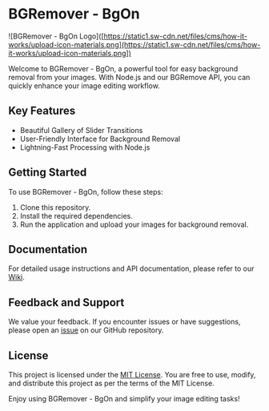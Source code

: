 # BGRemover - BgOn

![BGRemover - BgOn Logo]([https://static1.sw-cdn.net/files/cms/how-it-works/upload-icon-materials.png](https://static1.sw-cdn.net/files/cms/how-it-works/upload-icon-materials.png])

Welcome to BGRemover - BgOn, a powerful tool for easy background removal from your images. With Node.js and our BGRemove API, you can quickly enhance your image editing workflow.

## Key Features

- Beautiful Gallery of Slider Transitions
- User-Friendly Interface for Background Removal
- Lightning-Fast Processing with Node.js

## Getting Started

To use BGRemover - BgOn, follow these steps:

1. Clone this repository.
2. Install the required dependencies.
3. Run the application and upload your images for background removal.

## Documentation

For detailed usage instructions and API documentation, please refer to our [Wiki](link-to-wiki).

## Feedback and Support

We value your feedback. If you encounter issues or have suggestions, please open an [issue](link-to-issues) on our GitHub repository.

## License

This project is licensed under the [MIT License](LICENSE). You are free to use, modify, and distribute this project as per the terms of the MIT License.

Enjoy using BGRemover - BgOn and simplify your image editing tasks!

 
